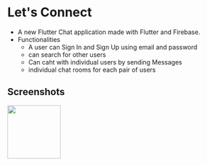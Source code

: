 # Let's Connect

* A new Flutter Chat application made with Flutter and Firebase.
* Functionalities
    * A user can Sign In and Sign Up using email and password
    * can search for other users
    * Can caht with individual users by sending Messages
    * individual chat rooms for each pair of users
## Screenshots
<img src="https://user-images.githubusercontent.com/65273880/101875232-4a31e980-3bb0-11eb-973a-5291dfa1cd54.png" width="120">
